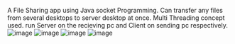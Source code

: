 A File Sharing app using Java socket Programming.
Can transfer any files from several desktops to server desktop at once.
Multi Threading concept used.
run Server on the recieving pc and Client on sending pc respectively.
![image](https://github.com/HananR99/File-Share/assets/139202934/197303a0-ec38-4be8-b723-0835419774fc)
![image](https://github.com/HananR99/File-Share/assets/139202934/70476d88-922c-404e-b861-f3f39bb721eb)
![image](https://github.com/HananR99/File-Share/assets/139202934/02c54518-3972-419b-a683-86b35af3201a)
![image](https://github.com/HananR99/File-Share/assets/139202934/fd4da12d-4782-43e0-ace1-25d92f8f2454)
